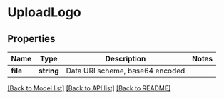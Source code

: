 # UploadLogo

## Properties
Name | Type | Description | Notes
------------ | ------------- | ------------- | -------------
**file** | **string** | Data URI scheme, base64 encoded | 

[[Back to Model list]](../../README.md#documentation-for-models) [[Back to API list]](../../README.md#documentation-for-api-endpoints) [[Back to README]](../../README.md)

